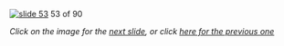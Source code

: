 [![slide 53](https://dl.dropboxusercontent.com/u/2977490/presentations/cookbook/53.jpg)](54.md)
53 of 90

_Click on the image for the [next slide](54.md), or click [here for the previous one](52.md)_